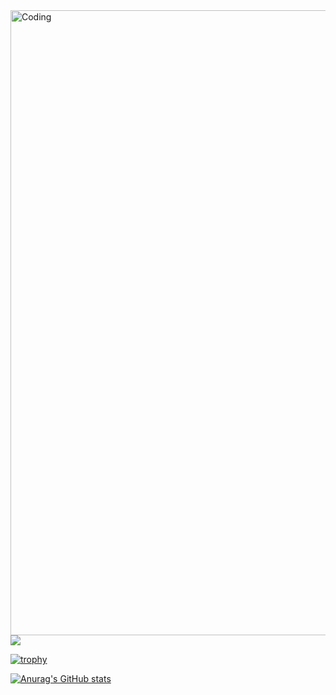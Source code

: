 <img align="right" alt="Coding" width="1000" src="https://media.discordapp.net/attachments/1127332686550270033/1348761102422638642/berserk.jpg?ex=67d0a329&is=67cf51a9&hm=b92a75d6df1960e8dbadcf9d67c8ac85ccb85cae8cb35f7220b491f68aebd34d&=&format=webp&width=1522&height=856">



![](https://komarev.com/ghpvc/?username=IagoTatto)

[![trophy](https://github-profile-trophy.vercel.app/?username=IagoTatto)](https://github.com/ryo-ma/github-profile-trophy)

[![Anurag's GitHub stats](https://github-readme-stats.vercel.app/api?username=IagoTatto)](https://github.com/anuraghazra/github-readme-stats)

